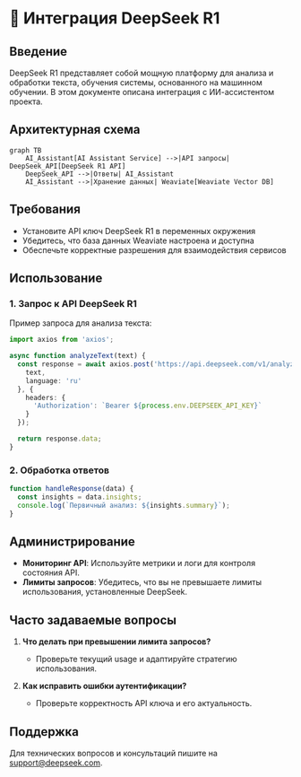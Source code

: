 # 📘 Интеграция DeepSeek R1

## Введение

DeepSeek R1 представляет собой мощную платформу для анализа и обработки текста, обучения системы, основанного на машинном обучении. В этом документе описана интеграция с ИИ-ассистентом проекта.

## Архитектурная схема

```mermaid
graph TB
    AI_Assistant[AI Assistant Service] -->|API запросы| DeepSeek_API[DeepSeek R1 API]
    DeepSeek_API -->|Ответы| AI_Assistant
    AI_Assistant -->|Хранение данных| Weaviate[Weaviate Vector DB]
```

## Требования

- Установите API ключ DeepSeek R1 в переменных окружения
- Убедитесь, что база данных Weaviate настроена и доступна
- Обеспечьте корректные разрешения для взаимодействия сервисов

## Использование

### 1. Запрос к API DeepSeek R1

Пример запроса для анализа текста:

```typescript
import axios from 'axios';

async function analyzeText(text) {
  const response = await axios.post('https://api.deepseek.com/v1/analyze', {
    text,
    language: 'ru'
  }, {
    headers: {
      'Authorization': `Bearer ${process.env.DEEPSEEK_API_KEY}`
    }
  });

  return response.data;
}
```

### 2. Обработка ответов

```javascript
function handleResponse(data) {
  const insights = data.insights;
  console.log(`Первичный анализ: ${insights.summary}`);
}
```

## Администрирование

- **Мониторинг API**: Используйте метрики и логи для контроля состояния API.
- **Лимиты запросов**: Убедитесь, что вы не превышаете лимиты использования, установленные DeepSeek.

## Часто задаваемые вопросы

1. **Что делать при превышении лимита запросов?**
   - Проверьте текущий usage и адаптируйте стратегию использования.

2. **Как исправить ошибки аутентификации?**
   - Проверьте корректность API ключа и его актуальность.

## Поддержка

Для технических вопросов и консультаций пишите на support@deepseek.com.
